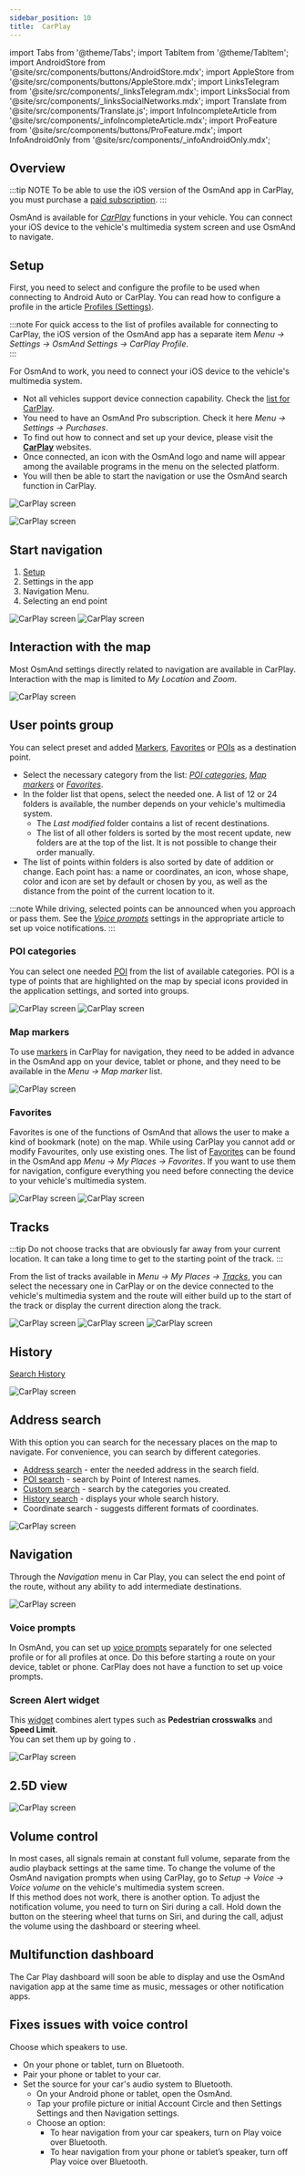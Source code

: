 ```yaml
---
sidebar_position: 10
title:  CarPlay
---
```


import Tabs from '@theme/Tabs';
import TabItem from '@theme/TabItem';
import AndroidStore from '@site/src/components/buttons/AndroidStore.mdx';
import AppleStore from '@site/src/components/buttons/AppleStore.mdx';
import LinksTelegram from '@site/src/components/_linksTelegram.mdx';
import LinksSocial from '@site/src/components/_linksSocialNetworks.mdx';
import Translate from '@site/src/components/Translate.js';
import InfoIncompleteArticle from '@site/src/components/_infoIncompleteArticle.mdx';
import ProFeature from '@site/src/components/buttons/ProFeature.mdx';
import InfoAndroidOnly from '@site/src/components/_infoAndroidOnly.mdx';

<InfoIncompleteArticle/>  

## Overview

:::tip NOTE
To be able to use the iOS version of the OsmAnd app in CarPlay, you must purchase a [paid subscription](../purchases/ios#free-and-paid-features).
:::

OsmAnd is available for [*CarPlay*](https://www.apple.com/ios/carplay/) functions in your vehicle. You can connect your iOS device to the vehicle's multimedia system screen and use OsmAnd to navigate.  

<!--
_____  
CarPlay is software developed by Apple that allows iPhone owners to use some functions of their phone on the screen of a car connected to the CarPlay system.

With CarPlay, users can access the OsmAnd app on their iPhone without picking up their phone. Instead, users can control apps from the car's screen or on the device with the app.

To use CarPlay, a compatible iPhone must be connected to the car's multimedia system using a Lightning cable or wirelessly via Wi-Fi or Bluetooth. CarPlay is available on some vehicle models and requires the appropriate equipment.

To use CarPlay and the navigation apps on your vehicle's screen, follow these steps:

1. Make sure your iPhone is compatible with CarPlay and your vehicle supports this technology. As a general rule, if your vehicle was manufactured after 2014, it most likely supports CarPlay.
2. Connect your iPhone to your vehicle's multimedia system using a Lightning cable or via Wi-Fi or Bluetooth.
3 If your vehicle is equipped with CarPlay, the CarPlay interface should automatically appear on your vehicle's screen. If not, select the CarPlay option on your vehicle's screen.
4. To use OsmAnd, select it on the CarPlay screen. A map is displayed with routes and destinations marked on it.
5. To create a route, you must enter a destination on the CarPlay screen or in the app.
6. The navigation app provides information about your current position on the map, driving directions, distance to the next turn, and arrival time at your destination.
7. You can use voice prompts to listen to route guidance, report problems on the road, and find the nearest gas station.
-->


## Setup

First, you need to select and configure the profile to be used when connecting to Android Auto or CarPlay. You can read how to configure a profile in the article [Profiles (Settings)](../personal/profiles).  

:::note
For quick access to the list of profiles available for connecting to CarPlay, the iOS version of the OsmAnd app has a separate item *Menu → Settings → OsmAnd Settings → CarPlay Profile*.  
:::

<!--
____  
To use CarPlay and the navigation apps on your vehicle's screen, follow these steps:

1. Make sure your iPhone is compatible with CarPlay and your vehicle supports this technology. As a general rule, if your vehicle was manufactured after 2014, it most likely supports CarPlay.
2. Connect your iPhone to your vehicle's multimedia system using a Lightning cable or via Wi-Fi or Bluetooth.
3 If your vehicle is equipped with CarPlay, the CarPlay interface should automatically appear on your vehicle's screen. If not, select the CarPlay option on your vehicle's screen.
4. To use OsmAnd, select it on the CarPlay screen. A map is displayed with routes and destinations marked on it.
5. To create a route, you must enter a destination on the CarPlay screen or in the app.
6. The navigation app provides information about your current position on the map, driving directions, distance to the next turn, and arrival time at your destination.
7. You can use voice prompts to listen to route guidance, report problems on the road, and find the nearest gas station. 



To use CarPlay in a vehicle compatible with this system, follow these steps:

1. Connect your iPhone to the car multimedia system using a Lightning cable or wirelessly via Wi-Fi or Bluetooth. The first connection may require permission to use CarPlay on the iPhone.
2. Once connected, the CarPlay menu will appear on the vehicle screen with all available apps.
To use a navigation application such as Apple Maps, select it from the CarPlay menu. Then enter the address or name of the place you want to get to. You can also use Siri voice commands to search and navigate.
4. Once you've selected a location, press Start or Go to start your route.
5. As you drive, the vehicle screen will display detailed route instructions, including turns, distances, and arrival times.
6. If you want to change your route or select a different location, you can use Siri voice commands or press the appropriate buttons on the screen.
7. After completing a route, you can disconnect CarPlay by disconnecting your iPhone from the vehicle's multimedia system.

Please note that an Internet connection may be required to use the navigation apps in CarPlay. If Internet access on your iPhone is limited, you can use applications such as Google Maps or Waze, which allow you to preload maps and routes and use them without the Internet.  

-->

For OsmAnd to work, you need to connect your iOS device to the vehicle's multimedia system.  
- Not all vehicles support device connection capability. Check the [list for CarPlay](https://www.apple.com/ios/carplay/available-models/).
- You need to have an OsmAnd Pro subscription. Check it here *Menu → Settings → Purchases*.
- To find out how to connect and set up your device, please visit the [**CarPlay**](https://support.apple.com/en-us/HT205634) websites. 
- Once connected, an icon with the OsmAnd logo and name will appear among the available programs in the menu on the selected platform.
- You will then be able to start the navigation or use the OsmAnd search function in CarPlay.  

![CarPlay screen](@site/static/img/navigation/auto-car/car-play-screen.png)  

![CarPlay screen](@site/static/img/navigation/auto-car/car-play-select-point.png)


## Start navigation

1. [Setup](#setup)
2. Settings in the app
3. Navigation Menu. 
4. Selecting an end point  

![CarPlay screen](@site/static/img/navigation/auto-car/car-play-start.png)  ![CarPlay screen](@site/static/img/navigation/auto-car/car-play-start-2.png)  


## Interaction with the map

Most OsmAnd settings directly related to navigation are available in CarPlay. Interaction with the map is limited to *My Location* and *Zoom*.  

![CarPlay screen](@site/static/img/navigation/auto-car/car-play-Interaction.png)

## User points group 

You can select preset and added [Markers](../personal/markers.md#settings), [Favorites](../personal/favorites.md) or [POIs](../map/point-layers-on-map.md#points-of-interest-poi) as a destination point.  
- Select the necessary category from the list: [*POI categories*](#poi-categories), [*Map markers*](#map-markers) or [*Favorites*](#favorites).  
- In the folder list that opens, select the needed one. A list of 12 or 24 folders is available, the number depends on your vehicle's multimedia system. 
    -  The *Last modified* folder contains a list of recent destinations.
    -  The list of all other folders is sorted by the most recent update, new folders are at the top of the list. It is not possible to change their order manually.
- The list of points within folders is also sorted by date of addition or change. Each point has: a name or coordinates, an icon, whose shape, color and icon are set by default or chosen by you, as well as the distance from the point of the current location to it.  

:::note
While driving, selected points can be announced when you approach or pass them. See the [*Voice prompts*](../navigation/voice-navigation) settings in the appropriate article to set up voice notifications.
:::

### POI categories

You can select one needed [POI](../map/point-layers-on-map.md#points-of-interest-poi) from the list of available categories. POI is a type of points that are highlighted on the map by special icons provided in the application settings, and sorted into groups.  

<!--
___  
To navigate to a POI (point of interest) in CarPlay, follow these simple steps:

1. Connect your iPhone to CarPlay in your car and start OsmAnd.
2. Enter the name of the POI you want to find using voice search or on-screen text input.
3. When the app finds the POI you're looking for, select it on the map or in the list of search results.
4. Tap the "Directions" or "Itinerary" button to start navigating to that location.
5. The app will begin calculating the route and showing directions on the screen. Depending on the settings of your navigation app and your vehicle, you may receive voice instructions to guide you to your destination.
6. If you want to change your route or navigation settings, you can use the on-screen buttons or voice search to make changes.
7. When you approach your POI, the app can suggest a parking spot, if there is one.
8. When you arrive at the location, the app will notify you that you have reached your POI.  -->

![CarPlay screen](@site/static/img/navigation/auto-car/car-play-poi.png)  ![CarPlay screen](@site/static/img/navigation/auto-car/car-play-poi-rest.png)    


### Map markers

To use [markers](../personal/markers.md#overview) in CarPlay for navigation, they need to be added in advance in the OsmAnd app on your device, tablet or phone, and they need to be available in the *Menu → Map marker* list.   

![CarPlay screen](@site/static/img/navigation/auto-car/car-play-markers.png)  


### Favorites

Favorites is one of the functions of OsmAnd that allows the user to make a kind of bookmark (note) on the map. While using CarPlay you cannot add or modify Favourites, only use existing ones. The list of [Favorites](../personal/favorites.md#manage-favorites) can be found in the OsmAnd app *Menu → My Places → Favorites*. If you want to use them for navigation, configure everything you need before connecting the device to your vehicle's multimedia system.  

<!--
List item quantity on CarPlay limited from 12 or 24 items.

Currently when selecting Favourites or Tracks on CarPlay we show all points and tracks as one list divided by group name, so only 12 or 24 first items are visible.
We need to show folders first, so we can show first 12 or 24 folders and the same amount on favourites points or tracks in each folder.  


Favorites
 Show folders list
 Show Last modified as a first item
 Should include favourites from all folders sorted by last modified on top
 Taping on folder > open folder with the list of included favourites
 Favorite icon:
 Show proper icon with shape, colour, icon if we can
 If not, show selected icon with proper colour  
-->

![CarPlay screen](@site/static/img/navigation/auto-car/car-play-favorites.png)  ![CarPlay screen](@site/static/img/navigation/auto-car/car-play-favorites-last-modified.png)  


## Tracks

:::tip
Do not choose tracks that are obviously far away from your current location. It can take a long time to get to the starting point of the track.
:::

From the list of tracks available in *Menu → My Places → [Tracks](../personal/tracks.md)*, you can select the necessary one in CarPlay or on the device connected to the vehicle's multimedia system and the route will either build up to the start of the track or display the current direction along the track.   

<!--
Show folders list
 Taping on folder > open folder with the list of included tracks

 We need to show folders first, so we can show first 12 or 24 folders and the same amount on favourites points or tracks in each folder.

-->

![CarPlay screen](@site/static/img/navigation/auto-car/car-play-tracks.png)  ![CarPlay screen](@site/static/img/navigation/auto-car/car-play-tracks-mod.png)   ![CarPlay screen](@site/static/img/navigation/auto-car/car-play-tracks-rec.png) 



## History

[Search History](../search/search-history.md)  

![CarPlay screen](@site/static/img/navigation/auto-car/car-play-history.png)  


## Address search

With this option you can search for the necessary places on the map to navigate. For convenience, you can search by different categories.  
- [Address search](../search/search-address.md) - enter the needed address in the search field.
- [POI search](../search/search-poi.md) - search by Point of Interest names.
- [Custom search](../search/custom-poi-search.md) - search by the categories you created.
- [History search](../search/search-history.md) - displays your whole search history.
- Coordinate search - suggests different formats of coordinates.  

![CarPlay screen](@site/static/img/navigation/auto-car/car-play-search.png)


## Navigation

Through the *Navigation* menu in Car Play, you can select the end point of the route, without any ability to add intermediate destinations.  

![CarPlay screen](@site/static/img/navigation/auto-car/car-play-select-point.png)


### Voice prompts

In OsmAnd, you can set up [voice prompts](../navigation/voice-navigation) separately for one selected profile or for all profiles at once. Do this before starting a route on your device, tablet or phone. CarPlay does not have a function to set up voice prompts. 


### Screen Alert widget

This [widget](../widgets/nav-widgets.md#alert-widget) combines alert types such as **Pedestrian crosswalks** and **Speed Limit**.  
You can set them up by going to *<Translate android="true" ids="shared_string_menu,shared_string_settings,configure_profile,routing_settings_2,screen_alerts"/>*.  

![CarPlay screen](@site/static/img/navigation/auto-car/car-play-screen-alert.png)  


## 2.5D view

![CarPlay screen](@site/static/img/navigation/auto-car/car-play-D.png)  


## Volume control

In most cases, all signals remain at constant full volume, separate from the audio playback settings at the same time. To change the volume of the OsmAnd navigation prompts when using CarPlay, go to *Setup → Voice → Voice volume* on the vehicle's multimedia system screen.  
If this method does not work, there is another option. To adjust the notification volume, you need to turn on Siri during a call. Hold down the button on the steering wheel that turns on Siri, and during the call, adjust the volume using the dashboard or steering wheel.  


## Multifunction dashboard

The Car Play dashboard will soon be able to display and use the OsmAnd navigation app at the same time as music, messages or other notification apps.  


## Fixes issues with voice control

Choose which speakers to use.
- On your phone or tablet, turn on Bluetooth.
- Pair your phone or tablet to your car.
- Set the source for your car's audio system to Bluetooth.
    - On your Android phone or tablet, open the OsmAnd.
    - Tap your profile picture or initial Account Circle and then Settings Settings and then Navigation settings.
    - Choose an option:
       - To hear navigation from your car speakers, turn on Play voice over Bluetooth.
       - To hear navigation from your phone or tablet’s speaker, turn off Play voice over Bluetooth.


